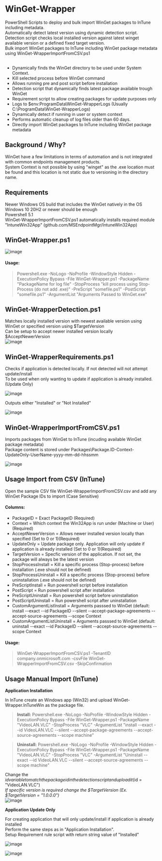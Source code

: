 # WinGet-Wrapper  
PowerShell Scripts to deploy and bulk import WinGet packages to InTune including metadata.<br>
Automatically detect latest version using dynamic detection script. <br>
Detection script checks local installed version against latest winget available version or a defined fixed target version.<br>
Bulk import WinGet packages to InTune including WinGet package metadata using WinGet-WrapperImportFromCSV.ps1 <br>
<br>
* Dynamically finds the WinGet directory to be used under System Context.<br>
* Kill selected process before WinGet command<br>
* Allows running pre and post script before installation<br>
* Detection script that dynamically finds latest package available trough WinGet<br>
* Requirement script to allow creating packages for update purposes only<br>
* Logs to $env:ProgramData\WinGet-WrapperLogs (Usually C:\ProgramData\WinGet-WrapperLogs)<br>
* Dynamically detect if running in user or system context<br>
* Performs automatic cleanup of log files older than 60 days.<br>
* Directly import WinGet packages to InTune including WinGet package metadata<br>

## Background / Why?
WinGet have a few limitations in terms of automation and is not integrated with common endpoints management products.  <br>
System Context is not possible by using "winget" as the .exe location must be found and this location is not static due to versioning in the directory name.<br>

## Requirements
Newer Windows OS build that includes the WinGet natively in the OS<br>
Windows 10 20H2 or newer should be enough<br>
Powershell 5.1<br>
WinGet-WrapperImportFromCSV.ps1 automatically installs required module "IntuneWin32App" (github.com/MSEndpointMgr/IntuneWin32App)<br>

## WinGet-Wrapper.ps1
![image](https://github.com/SorenLundt/WinGet-Wrapper/assets/127216441/4220b44b-7f96-4fb1-84ec-ce416f6f622c)

#### Usage:
>Powershell.exe -NoLogo -NoProfile -WindowStyle Hidden -ExecutionPolicy Bypass -File WinGet-Wrapper.ps1 -PackageName "PackageName for log file" -StopProcess "kill process using Stop-Process (do not add .exe)" -PreScript "somefile.ps1" -PostScript "somefile.ps1" -ArgumentList "Arguments Passed to WinGet.exe"

## WinGet-WrapperDetection.ps1
Matches locally installed version with newest available version using WinGet or specified version using $TargetVersion<br>
Can be setup to accept newer installed version locally $AcceptNewerVersion<br>
![image](https://github.com/SorenLundt/WinGet-Wrapper/assets/127216441/631d6001-b813-4b79-a12f-3c1e06cb3aec)

## WinGet-WrapperRequirements.ps1
Checks if application is detected locally. If not detected will not attempt update/install<br>
To be used when only wanting to update if application is already installed. (Update Only)<br>

![image](https://github.com/SorenLundt/WinGet-Wrapper/assets/127216441/b5af0ddd-6700-46cf-8907-33dbd0f8e930)

Outputs either "Installed" or "Not Installed"<br>

![image](https://github.com/SorenLundt/WinGet-Wrapper/assets/127216441/b8cd24fd-da34-4e1c-aeb2-0627717e1244)

## WinGet-WrapperImportFromCSV.ps1
Imports packages from WinGet to InTune (incuding available WinGet package metadata)<br>
Package content is stored under Packages\Package.ID-Context-UpdateOnly-UserName-yyyy-mm-dd-hhssmm<br>

![image](https://github.com/SorenLundt/WinGet-Wrapper/assets/127216441/c626ed5b-80eb-4d56-8476-605349356ffa)

## Usage Import from CSV (InTune)
Open the sample CSV file WinGet-WrapperImportFromCSV.csv and add any WinGet Package IDs to import (Case Sensitive)<br>

#### Columns:
* PackageID = Exact PackageID (Required)<br>
* Context = Which context the Win32App is run under (Machine or User) (Required)<br>
* AcceptNewerVersion = Allows newer installed version locally than specified (Set to 0 or 1)(Required)<br>
* UpdateOnly = Update package only. Application will only update if application is already installed (Set to 0 or 1)(Required)<br>
* TargetVersion = Specfic version of the application. If not set, the package will always be the latest version <br>
* StopProcessInstall = Kill a specific process (Stop-process) before installation (.exe should not be defined)<br>
* StopProcessUninstall = Kill a specific process (Stop-process) before uninstallation (.exe should not be defined)<br>
* PreScriptInstall = Run powershell script before installation<br>
* PostScript = Run powershell script after installation<br>
* PreScriptUninstall = Run powershell script before uninstallation<br>
* PostScriptUninstall = Run powershell script after uninstallation<br>
* CustomArgumentListInstall = Arguments passsed to WinGet (default: install --exact --id PackageID --silent --accept-package-agreements --accept-source-agreements --scope Context<br>
* CustomArgumentListUninstall = Arguments passsed to WinGet (default: uninstall --exact --id PackageID --silent --accept-source-agreements --scope Context<br>
#### Usage:
>WinGet-WrapperImportFromCSV.ps1 -TenantID company.onmicrosoft.com -csvFile WinGet-WrapperImportFromCSV.csv -SkipConfirmation

## Usage Manual Import (InTune)
**Application Installation**

In InTune create an Windows app (Win32) and upload WinGet-Wrapper.InTuneWin as the package file.  <br>
>**Install:** Powershell.exe -NoLogo -NoProfile -WindowStyle Hidden -ExecutionPolicy Bypass -File WinGet-Wrapper.ps1 -PackageName "VideoLAN.VLC" -StopProcess "VLC" -ArgumentList "install --exact --id VideoLAN.VLC --silent --accept-package-agreements --accept-source-agreements --scope machine"

>**Uninstall:** Powershell.exe -NoLogo -NoProfile -WindowStyle Hidden -ExecutionPolicy Bypass -File WinGet-Wrapper.ps1 -PackageName "VideoLAN.VLC" -StopProcess "VLC" -ArgumentList "Uninstall --exact --id VideoLAN.VLC --silent --accept-source-agreements --scope machine"

Change the $id variable to match the package id in the detection script and upload it  ($id = "VideoLAN.VLC")  <br>
  *If specific version is required change the $TargetVersion (Ex. $TargetVersion = "1.0.0.0")*  <br>
![image](https://github.com/SorenLundt/WinGet-Wrapper/assets/127216441/2aea611c-7733-4f93-9cbe-a44b4f66333d)

**Application Update Only**

For creating application that will only update/install if application is already installed<br>
Perform the same steps as in "Application Installation".<br>
Setup Requirement rule script with return string value of "Installed"<br>

![image](https://github.com/SorenLundt/WinGet-Wrapper/assets/127216441/b2bdb617-c74a-4902-9c2c-b8defe1adc70)

![image](https://github.com/SorenLundt/WinGet-Wrapper/assets/127216441/b8cd24fd-da34-4e1c-aeb2-0627717e1244)
